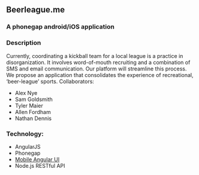 ## Beerleague.me
### A phonegap android/iOS application
### Description
Currently, coordinating a kickball team for a local league is a practice in disorganization. It involves word-of-mouth recruiting and a combination of SMS and email communication. Our platform will streamline this process. We propose an application that consolidates the experience of recreational, ‘beer-league’ sports.
Collaborators:
 - Alex Nye
 - Sam Goldsmith
 - Tyler Maier
 - Allen Fordham
 - Nathan Dennis

### Technology:
- AngularJS
- Phonegap
- [Mobile Angular UI](http://mobileangularui.com/)
- Node.js RESTful API
